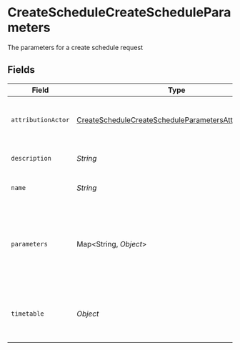 # CreateScheduleCreateScheduleParameters

The parameters for a create schedule request


## Fields

| Field                                                                                                                                       | Type                                                                                                                                        | Required                                                                                                                                    | Description                                                                                                                                 | Example                                                                                                                                     |
| ------------------------------------------------------------------------------------------------------------------------------------------- | ------------------------------------------------------------------------------------------------------------------------------------------- | ------------------------------------------------------------------------------------------------------------------------------------------- | ------------------------------------------------------------------------------------------------------------------------------------------- | ------------------------------------------------------------------------------------------------------------------------------------------- |
| `attributionActor`                                                                                                                          | [CreateScheduleCreateScheduleParametersAttributionActor](../../models/operations/CreateScheduleCreateScheduleParametersAttributionActor.md) | :heavy_check_mark:                                                                                                                          | The attribution-actor of the scheduled pipeline.                                                                                            | current                                                                                                                                     |
| `description`                                                                                                                               | *String*                                                                                                                                    | :heavy_minus_sign:                                                                                                                          | Description of the schedule.                                                                                                                |                                                                                                                                             |
| `name`                                                                                                                                      | *String*                                                                                                                                    | :heavy_check_mark:                                                                                                                          | Name of the schedule.                                                                                                                       |                                                                                                                                             |
| `parameters`                                                                                                                                | Map<String, *Object*>                                                                                                                       | :heavy_check_mark:                                                                                                                          | Pipeline parameters represented as key-value pairs. Must contain branch or tag.                                                             |                                                                                                                                             |
| `timetable`                                                                                                                                 | *Object*                                                                                                                                    | :heavy_check_mark:                                                                                                                          | Timetable that specifies when a schedule triggers.                                                                                          |                                                                                                                                             |